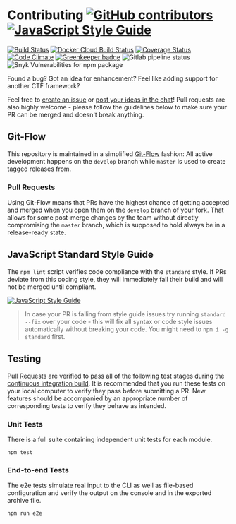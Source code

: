 # Contributing [![GitHub contributors](https://img.shields.io/github/contributors/bkimminich/juice-shop-ctf.svg)](https://github.com/bkimminich/juice-shop-ctf/graphs/contributors) [![JavaScript Style Guide](https://img.shields.io/badge/code%20style-standard-brightgreen.svg)](http://standardjs.com/)

[![Build Status](https://travis-ci.org/bkimminich/juice-shop-ctf.svg?branch=master)](https://travis-ci.org/bkimminich/juice-shop-ctf)
[![Docker Cloud Build Status](https://img.shields.io/docker/cloud/build/bkimminich/juice-shop-ctf.svg)](https://cloud.docker.com/repository/docker/bkimminich/juice-shop-ctf/builds)
[![Coverage Status](https://coveralls.io/repos/github/bkimminich/juice-shop-ctf/badge.svg?branch=master)](https://coveralls.io/github/bkimminich/juice-shop-ctf?branch=master)
[![Code Climate](https://codeclimate.com/github/bkimminich/juice-shop-ctf/badges/gpa.svg)](https://codeclimate.com/github/bkimminich/juice-shop-ctf)
[![Greenkeeper badge](https://badges.greenkeeper.io/bkimminich/juice-shop-ctf.svg)](https://greenkeeper.io/)
![Gitlab pipeline status](https://img.shields.io/gitlab/pipeline/bkimminich/juice-shop-ctf.svg)
![Snyk Vulnerabilities for npm package](https://img.shields.io/snyk/vulnerabilities/npm/juice-shop-ctf-cli.svg)

Found a bug? Got an idea for enhancement? Feel like adding support for
another CTF framework?

Feel free to
[create an issue](https://github.com/bkimminich/juice-shop-ctf/issues)
or
[post your ideas in the chat](https://gitter.im/bkimminich/juice-shop)!
Pull requests are also highly welcome - please follow the guidelines
below to make sure your PR can be merged and doesn't break anything.

## Git-Flow

This repository is maintained in a simplified
[Git-Flow](http://jeffkreeftmeijer.com/2010/why-arent-you-using-git-flow/)
fashion: All active development happens on the `develop` branch while
`master` is used to create tagged releases from.

### Pull Requests

Using Git-Flow means that PRs have the highest chance of getting
accepted and merged when you open them on the `develop` branch of your
fork. That allows for some post-merge changes by the team without
directly compromising the `master` branch, which is supposed to hold
always be in a release-ready state.

## JavaScript Standard Style Guide

The `npm lint` script verifies code compliance with the `standard`
style. If PRs deviate from this coding style, they will immediately fail
their build and will not be merged until compliant.

[![JavaScript Style Guide](https://cdn.rawgit.com/feross/standard/master/badge.svg)](https://github.com/feross/standard)

> In case your PR is failing from style guide issues try running
> `standard --fix` over your code - this will fix all syntax or code
> style issues automatically without breaking your code. You might need
> to `npm i -g standard` first.

## Testing

Pull Requests are verified to pass all of the following test stages
during the
[continuous integration build](https://travis-ci.org/bkimminich/juice-shop-ctf).
It is recommended that you run these tests on your local computer to
verify they pass before submitting a PR. New features should be
accompanied by an appropriate number of corresponding tests to verify
they behave as intended.

### Unit Tests

There is a full suite containing independent unit tests for each module.

```
npm test
```

### End-to-end Tests

The e2e tests simulate real input to the CLI as well as file-based
configuration and verify the output on the console and in the exported
archive file.

```
npm run e2e
```
